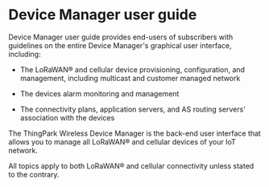 # Device Manager user guide

Device Manager user guide provides end-users of subscribers with
guidelines on the entire Device Manager's graphical user interface,
including:

- The LoRaWAN® and cellular device provisioning, configuration, and
  management, including multicast and customer managed network

- The devices alarm monitoring and management

- The connectivity plans, application servers, and AS routing servers'
  association with the devices

The ThingPark Wireless Device Manager is the back-end user interface
that allows you to manage all LoRaWAN® and cellular devices of your IoT
network.

All topics apply to both LoRaWAN® and cellular connectivity unless
stated to the contrary.
